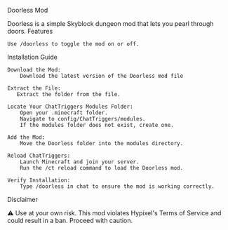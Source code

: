 Doorless Mod

Doorless is a simple Skyblock dungeon mod that lets you pearl through doors.
Features

    Use /doorless to toggle the mod on or off.

Installation Guide

    Download the Mod:
        Download the latest version of the Doorless mod file

    Extract the File:
       Extract the folder from the file.

    Locate Your ChatTriggers Modules Folder:
        Open your .minecraft folder.
        Navigate to config/ChatTriggers/modules.
        If the modules folder does not exist, create one.

    Add the Mod:
        Move the Doorless folder into the modules directory.

    Reload ChatTriggers:
        Launch Minecraft and join your server.
        Run the /ct reload command to load the Doorless mod.

    Verify Installation:
        Type /doorless in chat to ensure the mod is working correctly.

Disclaimer

⚠ Use at your own risk. This mod violates Hypixel's Terms of Service and could result in a ban. Proceed with caution.
